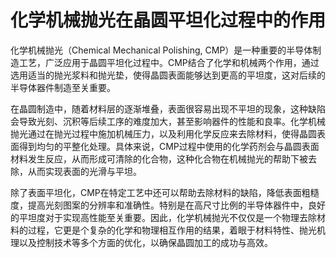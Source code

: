 # 化学机械抛光在晶圆平坦化过程中的作用

化学机械抛光（Chemical Mechanical Polishing, CMP）是一种重要的半导体制造工艺，广泛应用于晶圆平坦化过程中。CMP结合了化学和机械两个作用，通过选用适当的抛光浆料和抛光垫，使得晶圆表面能够达到更高的平坦度，这对后续的半导体器件制造至关重要。

在晶圆制造中，随着材料层的逐渐堆叠，表面很容易出现不平坦的现象，这种缺陷会导致光刻、沉积等后续工序的难度加大，甚至影响器件的性能和良率。化学机械抛光通过在抛光过程中施加机械压力，以及利用化学反应来去除材料，使得晶圆表面得到均匀的平整化处理。具体来说，CMP过程中使用的化学药剂会与晶圆表面材料发生反应，从而形成可清除的化合物，这种化合物在机械抛光的帮助下被去除，从而实现表面的光滑与平坦。

除了表面平坦化，CMP在特定工艺中还可以帮助去除材料的缺陷，降低表面粗糙度，提高光刻图案的分辨率和准确性。特别是在高尺寸比例的半导体器件中，良好的平坦度对于实现高性能至关重要。因此，化学机械抛光不仅仅是一个物理去除材料的过程，它更是个复杂的化学和物理相互作用的结果，着眼于材料特性、抛光机理以及控制技术等多个方面的优化，以确保晶圆加工的成功与高效。
